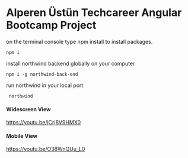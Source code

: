 # Alperen Üstün Techcareer Angular Bootcamp Project

on the terminal console type npm install to install packages.

    npm i
    
install northwind backend globally on your computer

    npm i -g northwind-back-end  
    
run northwind in your local port
     
     northwind
    
#### Widescreen View
https://youtu.be/jCrj8V9HMX0

#### Mobile View
https://youtu.be/O38WnQUu_L0


